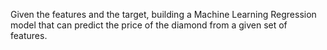 Given the features and the target, building a Machine Learning Regression model that can predict the price of the diamond from a given set of features.
